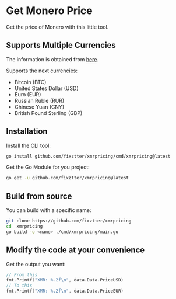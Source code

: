 # Get Monero Price

Get the price of Monero with this little tool.

## Supports Multiple Currencies

The information is obtained from [here](https://api.nanopool.org/v1/xmr/prices).

Supports the next currencies:

- Bitcoin (BTC)
- United States Dollar (USD)
- Euro (EUR)
- Russian Ruble (RUR)
- Chinese Yuan (CNY)
- British Pound Sterling (GBP)

## Installation

Install the CLI tool:

```sh
go install github.com/fixztter/xmrpricing/cmd/xmrpricing@latest
```

Get the Go Module for you project:

```sh
go get -u github.com/fixztter/xmrpricing@latest
```

## Build from source

You can build with a specific name:

```sh
git clone https://github.com/fixztter/xmrpricing
cd  xmrpricing
go build -o <name> ./cmd/xmrpricing/main.go
```

## Modify the code at your convenience

Get the output you want:

```go
// From this
fmt.Printf("XMR: %.2f\n", data.Data.PriceUSD)
// To this
fmt.Printf("XMR: %.2f\n", data.Data.PriceEUR)
```
##
